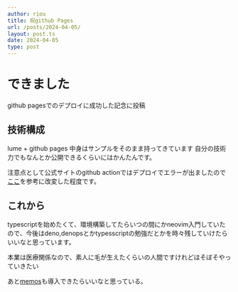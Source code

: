 ```yaml
---
author: riou
title: 祝github Pages
url: /posts/2024-04-05/
layout: post.ts
date: 2024-04-05
type: post
---
```


# できました

github pagesでのデプロイに成功した記念に投稿

## 技術構成

lume + github pages
中身はサンプルをそのまま持ってきています
自分の技術力でもなんとか公開できるくらいにはかんたんです。

注意点として公式サイトのgithub actionではデプロイでエラーが出ましたので
[ここ](https://github.com/actions/deploy-pages/issues/271)を参考に改変した程度です。

## これから

typescriptを始めたくて、環境構築してたらいつの間にかneovim入門していたので、今後はdeno,denopsとかtypesscriptの勉強だとかを時々残していけたらいいなと思っています。

本業は医療関係なので、素人に毛が生えたくらいの人間ですけれどほそぼそやっていきたい

あと[memos](https://www.usememos.com)も導入できたらいいなと思っている。

